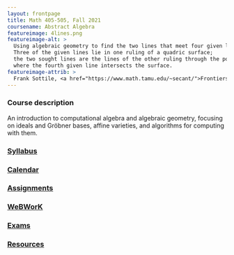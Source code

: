 ```yaml
---
layout: frontpage
title: Math 405-505, Fall 2021
coursename: Abstract Algebra
featureimage: 4lines.png
featureimage-alt: >
  Using algebraic geometry to find the two lines that meet four given lines.
  Three of the given lines lie in one ruling of a quadric surface;
  the two sought lines are the lines of the other ruling through the points
  where the fourth given line intersects the surface.
featureimage-attrib: >
  Frank Sottile, <a href="https://www.math.tamu.edu/~secant/">Frontiers of Reality in Schubert Calculus</a>
---
```


### Course description

An introduction to computational algebra and algebraic geometry,
focusing on ideals and Gröbner bases, affine varieties, and algorithms for computing with them.


### [Syllabus](syllabus)

### [Calendar](calendar)

### [Assignments](assignments)

### [WeBWorK](https://calculus.boisestate.edu/webwork2/)

### [Exams](exams)

### [Resources](resources)
